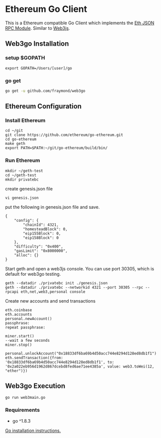 # Ethereum Go Client

This is a Ethereum compatible Go Client
which implements the 
[Eth JSON RPC Module](https://github.com/ethereum/wiki/wiki/JSON-RPC). Similar to [Web3js](https://github.com/ethereum/web3.js/).


## Web3go Installation

### setup $GOPATH

```
export GOPATH=/Users/[user]/go
```

### go get

```bash
go get -u github.com/fraymond/web3go
```

## Ethereum Configuration

### Install Ethereum
```
cd ~/git
git clone https://github.com/ethereum/go-ethereum.git
cd go-ethereum
make geth
export PATH=$PATH:~/git/go-ethereum/build/bin/
```

### Run Ethereum

```
mkdir ~/geth-test
cd ~/geth-test
mkdir privatebc
```
create genesis.json file

```
vi genesis.json
```
put the following in genesis.json file and save.
```
{
    "config": {  
        "chainId": 4321, 
        "homesteadBlock": 0,
        "eip155Block": 0,
        "eip158Block": 0
    },
    "difficulty": "0x400",
    "gasLimit": "0x8000000",
    "alloc": {}
}
```
Start geth and open a web3js console. You can use port 30305, which is default for web3go testing.

```
geth --datadir ./privatebc init ./genesis.json
geth --datadir ./privatebc --networkid 4321 --port 30305 --rpc --rpcapi eth,net,web3,personal console
```

Create new accounts and send transactions

```
eth.coinbase
eth.accounts
personal.newAccount()
passphrase:
repeat passphrase:

miner.start()
--wait a few seconds
miner.stop()

personal.unlockAccount("0x18833df6ba69b4d50acc744e8294d128ed8db1f1")
eth.sendTransaction({from: '0x18833df6ba69b4d50acc744e8294d128ed8db1f1', to: '0x2a022eb956d1962d867dcebd8fed6ae71ee4385a', value: web3.toWei(12, "ether")}) 
```

## Web3go Execution
```bash
go run web3main.go
```

### Requirements

* go ^1.8.3

[Go installation instructions.](https://golang.org/doc/install)
